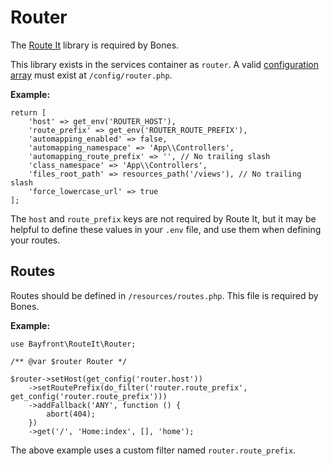 # Router

The [Route It](https://github.com/bayfrontmedia/route-it) library is required by Bones.

This library exists in the services container as `router`. 
A valid [configuration array](https://github.com/bayfrontmedia/route-it#start-using-route-it) must exist at `/config/router.php`.

**Example:**
```
return [
    'host' => get_env('ROUTER_HOST'),
    'route_prefix' => get_env('ROUTER_ROUTE_PREFIX'),
    'automapping_enabled' => false,
    'automapping_namespace' => 'App\\Controllers',
    'automapping_route_prefix' => '', // No trailing slash
    'class_namespace' => 'App\\Controllers',
    'files_root_path' => resources_path('/views'), // No trailing slash
    'force_lowercase_url' => true
];
```

The `host` and `route_prefix` keys are not required by Route It, but it may be helpful to define these values in your `.env` file, and use them when defining your routes.

## Routes

Routes should be defined in `/resources/routes.php`.
This file is required by Bones.

**Example:**

```
use Bayfront\RouteIt\Router;

/** @var $router Router */

$router->setHost(get_config('router.host'))
    ->setRoutePrefix(do_filter('router.route_prefix', get_config('router.route_prefix')))
    ->addFallback('ANY', function () {
        abort(404);
    })
    ->get('/', 'Home:index', [], 'home');
```

The above example uses a custom filter named `router.route_prefix`. 